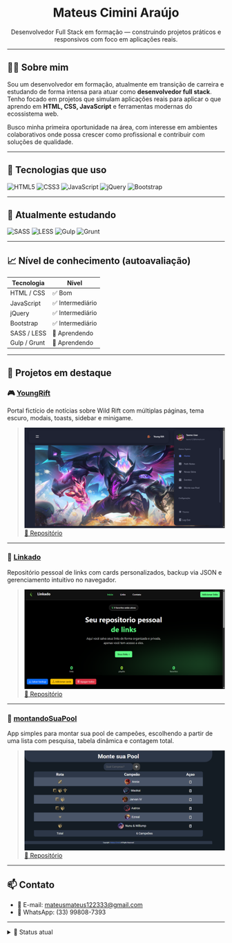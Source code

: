 <h1 align="center">Mateus Cimini Araújo</h1>

<p align="center">
Desenvolvedor Full Stack em formação — construindo projetos práticos e responsivos com foco em aplicações reais.
</p>

---

## 👨‍💻 Sobre mim

Sou um desenvolvedor em formação, atualmente em transição de carreira e estudando de forma intensa para atuar como **desenvolvedor full stack**. Tenho focado em projetos que simulam aplicações reais para aplicar o que aprendo em **HTML, CSS, JavaScript** e ferramentas modernas do ecossistema web.

Busco minha primeira oportunidade na área, com interesse em ambientes colaborativos onde possa crescer como profissional e contribuir com soluções de qualidade.

---

## 🧰 Tecnologias que uso

![HTML5](https://img.shields.io/badge/HTML5-E34F26?style=flat&logo=html5&logoColor=white)
![CSS3](https://img.shields.io/badge/CSS3-1572B6?style=flat&logo=css3&logoColor=white)
![JavaScript](https://img.shields.io/badge/JavaScript-F7DF1E?style=flat&logo=javascript&logoColor=black)
![jQuery](https://img.shields.io/badge/jQuery-0769AD?style=flat&logo=jquery&logoColor=white)
![Bootstrap](https://img.shields.io/badge/Bootstrap-7952B3?style=flat&logo=bootstrap&logoColor=white)

---

## 🧠 Atualmente estudando

![SASS](https://img.shields.io/badge/SASS-CC6699?style=flat&logo=sass&logoColor=white)
![LESS](https://img.shields.io/badge/LESS-1D365D?style=flat&logo=less&logoColor=white)
![Gulp](https://img.shields.io/badge/GULP-CF4647?style=flat&logo=gulp&logoColor=white)
![Grunt](https://img.shields.io/badge/Grunt-FBA919?style=flat&logo=grunt&logoColor=white)

---

## 📈 Nível de conhecimento (autoavaliação)

| Tecnologia        | Nível           |
|-------------------|------------------|
| HTML / CSS        | ✅ Bom           |
| JavaScript        | ✅ Intermediário |
| jQuery            | ✅ Intermediário |
| Bootstrap         | ✅ Intermediário |
| SASS / LESS       | 🔄 Aprendendo    |
| Gulp / Grunt      | 🔄 Aprendendo    |

---

## 🧪 Projetos em destaque

### 🎮 [YoungRift](https://young-rift.vercel.app/)
Portal fictício de notícias sobre Wild Rift com múltiplas páginas, tema escuro, modais, toasts, sidebar e minigame.

> ![YoungRift Screenshot](doc/youngrift-preview.png)  
> [🔗 Repositório](https://github.com/Mateus-Cimini/YoungRift)

---

### 📱 [Linkado](https://linkado-ten.vercel.app/)
Repositório pessoal de links com cards personalizados, backup via JSON e gerenciamento intuitivo no navegador.

> ![Linkado Screenshot](doc/linkado-preview.png)  
> [🔗 Repositório](https://github.com/Mateus-Cimini/Linkado)

---

### 🧩 [montandoSuaPool](https://montando-sua-pool-6tvh.vercel.app/)
App simples para montar sua pool de campeões, escolhendo a partir de uma lista com pesquisa, tabela dinâmica e contagem total.

> ![montandoSuaPool Screenshot](doc/pool-preview.png)  
> [🔗 Repositório](https://github.com/Mateus-Cimini/montandoSuaPool)


---

## 📫 Contato

- 📧 E-mail: [mateusmateus122333@gmail.com](mailto:mateusmateus122333@gmail.com)  
- 📱 WhatsApp: (33) 99808-7393

---

<details>
<summary>📌 Status atual</summary>

🧑‍🎓 Estudando desenvolvimento Full Stack  
📚 Criando projetos práticos para portfólio  
📩 Disponível para entrevistas e testes técnicos  

</details>
